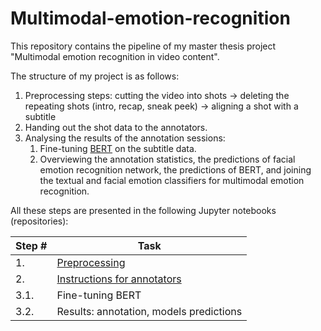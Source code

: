 # Multimodal-emotion-recognition
This repository contains the pipeline of my master thesis project "Multimodal emotion recognition in video content".

The structure of my project is as follows:

1. Preprocessing steps: cutting the video into shots -> deleting the repeating shots (intro, recap, sneak peek) -> aligning a shot with a subtitle
2. Handing out the shot data to the annotators.
3. Analysing the results of the annotation sessions:
    1. Fine-tuning [BERT](https://github.com/google-research/bert) on the subtitle data.
    2. Overviewing the annotation statistics, the predictions of facial emotion recognition network, the predictions of BERT,
    and joining the textual and facial emotion classifiers for multimodal emotion recognition.

All these steps are presented in the following Jupyter notebooks (repositories):

| Step # | Task                                                                                |
|--------|-------------------------------------------------------------------------------------|
| 1.     | [Preprocessing](/Preprocessing.ipynb)                                                                       |
| 2.     | [Instructions for annotators](https://github.com/okdiplodok/Annotator-instructions) |
| 3.1.   | Fine-tuning BERT                                                                    |
| 3.2.   | Results: annotation, models predictions                                             |
